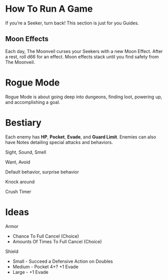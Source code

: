 # How To Run A Game

If you’re a Seeker, turn back! This section is just for you Guides.

## Moon Effects

Each day, The Moonveil curses your Seekers with a new Moon Effect. After a rest, roll d66 for an effect. Moon effects stack until you find safety from The Moonveil.

# Rogue Mode

Rogue Mode is about going deep into dungeons, finding loot, powering up, and accomplishing a goal.

# Bestiary

Each enemy has **HP**, **Pocket**, **Evade**, and **Guard Limit**. Enemies can also have Notes detailing special attacks and behaviors.

Sight, Sound, Smell

Want, Avoid

Default behavior, surprise behavior

Knock around

Crush Timer

# Ideas

Armor

- Chance To Full Cancel (Choice)
- Amounts Of Times To Full Cancel (Choice)

Shield

- Small - Succeed a Defensive Action on Doubles
- Medium - Pocket 4+? +1 Evade
- Large - +1 Evade
